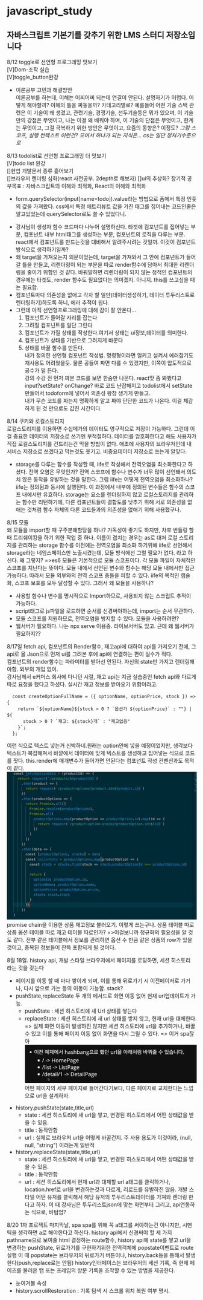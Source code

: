 # javascript_study

## 자바스크립트 기본기를 갖추기 위한 LMS 스터디 저장소입니다

8/12 toggle로 선언형 프로그래밍 맛보기<br>
[V]Dom-조작 실습<br>
[V]toggle_button완강<br>

- 이론공부 고민과 해결방안<br>
  이론공부를 하는데, 이해는 어찌어찌 되는데 연결이 안된다. 설명하기가 어렵다. 어떻게 해야할까? 이해의 틀을 짜놓을까? 카테고리별로?
  예를들어 어떤 기술 스택 관련은
  이 기술이 왜 생겼고, 관련기술, 경쟁기술, 선두기술등은 뭐가 있으며, 이 기술만의 강점은 무엇이고, 나는 이걸 왜 배워야 하며,
  이 기술의 단점은 무엇이고, 한계는 무엇이고, 그걸 극복하기 위한 방안은 무엇이고, 요즘의 동향은? 이정도?
  <i>그럼 스코프, 실행 컨텍스트 이런건?
  모여서 하나가 되는 지식은...
  cs는 일단 정처기수준으로</i>

8/13 todolist로 선언형 프로그래밍 더 맛보기<br>
[V]todo list 완강 <br>
[]현업 개발문서 종류 흝어보기<br>
[]브라우저 렌더링 심화(react 사전공부. 2depth로 해보자)
[]ui의 추상화?
장기적 공부목표 : 자바스크립트의 이해와 최적화, React의 이해와 최적화<br>

- form.querySelector(input[name=todo]).value라는 방법으로 폼에서 특정 인풋의 값을 가져왔다. css에서 특정 애트리뷰트 값을 가진 태그를 집어내는 코드인줄은 알고있었는데 querySelector로도 쓸 수 있었다니.

* 강사님이 생성자 함수 코드마다 나누어 설명하신다. 타겟에 컴포넌트를 집어넣는 부분, 컴포넌트 내부 html태그를 생성하는 부분, 컴포넌트의 로직을 다루는 부분. react에서 컴포넌트를 만드는것을 대비해서 알려주시려는 것일까. 이것이 컴포넌트 방식으로 생각하기일까?
* 왜 target을 가져오는지 의문이었는데, target을 가져와서 그 안에 컴포넌트가 들어갈 틀을 만들고, 리렌더링이 되는 부분을 따로 render함수에 담아서 최대한 리렌더링을 줄이기 위함인 것 같다. 바꿔말하면 리렌더링이 되지 않는 정적인 컴포넌트의 경우에는 타겟도, render 함수도 필요없다는 의미겠지. 아니지. this를 쓰고싶을 때는 필요함.
* 컴포넌트마다 의존성을 없애고 각자 할 일만(데이터생성하기, 데이터 투두리스트로 렌더링하기)하도록 하니, 에러 추적이 쉽다.
* 그런데 아직 선언형프로그래밍에 대해 감이 잘 안온다...<br>
  1. 컴포넌트가 들어갈 자리를 잡는다
  2. 그려질 컴포넌트를 일단 그린다
  3. 컴포넌트가 가질 상태를 작성한다.여기서 상태는 ui정보,데이터를 의미한다.
  4. 컴포넌트가 상태를 기반으로 그려지게 바꾼다
  5. 상태를 바꿀 함수를 만든다.<br>
     내가 정의한 선언형 컴포넌트 작성법.
     명령형이라면 얼키고 설켜서 에러잡기도 재사용도 어려웠을듯. 물론 공들여 짜면 다를 수 있겠지만,
     이쪽이 압도적으로 공수가 덜 든다. <br>
     강의 수강 전 먼저 짜본 코드를 보면 한숨만 나온다. react맛 좀 봐봤다고 input?setState? onChange? 바로 코드 난잡해지고 todolist에서 setState만들어서 todoform에 넣어서 의존성 왕창 생기게 만들고. <br>내가 무슨 코드를 짜는지 명확하게 알고 짜야 단단한 코드가 나온다. 이걸 체감하게 된 것 만으로도 값진 시간이다.

8/14 쿠키와 로컬스토리지<br>
로컬스토리지를 이용하면 수십메가의 데이터도 영구적으로 저장이 가능하다. 그런데 이걸 중요한 데이터의 저장소로 쓰기엔 부적절하다. 데이터를 암호화한다고 해도 사용자가 직접 로컬스토리지를 건드리는건 막을 방법이 없다. 애초에 사용자의 브라우저인데 내 서비스 저장소로 쓰겠다고 막는것도 웃기고. 비중요데이터 저장소로 쓰는게 알맞다.

- storage를 다루는 함수를 작성할 때, iife로 작성해서 전역오염을 최소화한다고 하셨다. 전역 오염은 무엇인가? 전역 스코프에 함수나 변수가 너무 많이 선언돼서 의도치 않은 동작을 유발하는 것을 말한다.
  그럼 iife는 어떻게 전역오염을 최소화하나?
  iife는 정의됨과 동시에 실행된다. 이 과정에서 내부에 정의된 변수들은 함수의 스코프 내에서만 유효하다. storage는 요소를 렌더링하지 않고 로컬스토리지를 관리하는 함수만 리턴하기에, 다른 컴포넌트들이 결합도를 낮추기 위해 서로 의존성을 없애는 것처럼 함수 자체의 다른 코드들과의 의존성을 없애기 위해 사용했구나.

8/15 모듈<br>
왜 모듈을 import할 때 구주분해할당을 하나? 가독성이 좋기도 하지만, 차후 번들링 할 때 트리쉐이킹을 하기 위한 작업 중 하나. 이름이 겹치는 경우는 as로 대처
로컬 스토리지를 관리하는 storage 함수를 이전에는 전역오염을 최소화 하기위해 iife로 선언해서 storage라는 네임스페이스만 노출시켰는데, 모듈 방식에선 그럴 필요가 없다. 라고 하신다.
왜 그렇지?
=>es6 모듈은 기본적으로 모듈 스코프이다. 각 모듈 파일이 자체적인 스코프를 지닌다는 뜻이다.
모듈 내에서 선언된 변수와 함수는 해당 모듈 내에서만 접근 가능하다. 따라서 모듈 외부와의 전역 스코프 충돌을 피할 수 있다. iife의 목적인 캡슐화, 스코프 보호를 모두 달성할 수 있다.
그래서 왜 모듈을 사용하나?

- 사용할 함수나 변수를 명시적으로 Import하므로, 사용되지 않는 스크립트 추적이 가능하다.
- script태그로 js파일을 로드하면 순서를 신경써야하는데, import는 순서 무관하다.
- 모듈 스코프를 지원하므로, 전역오염을 방지할 수 있다.
  모듈을 사용하려면?
- 웹서버가 필요하다. 나는 npx serve 이용중. 라이브서버도 있고. 근데 왜 웹서버가 필요하지??

8/17일 fetch api, 컴포넌트의 Render함수, 재고api에 대하여
api를 가져오기 전에, 그 api로 올 Json으로 먼저 ui를 그려본 후에 api에 연결하는 편이 실수가 적다.<br>
컴포넌트의 render함수는 파라미터를 받아선 안된다. 자신의 state만 가지고 렌더링해야함. 외부의 개입 없이. <br>
강사님께서 e커머스 회사에 다니던 시절, 재고 api는 지금 실습중인 fetch api와 다르게 따로 요청을 했다고 하셨다.
실시간 재고 정보를 받아오기 위함이라고.

```
  const createOptionFullName = ({ optionName, optionPrice, stock }) => {
    return `${optionName}${stock > 0 ? `옵션가 ${optionPrice}` : ""} | ${
      stock > 0 ? `재고: ${stock}개` : "재고없음"
    }`;
  };
```

이런 식으로 텍스트 넣는거 신박하네.원래는 option안에 넣을 예정이었지만, 생각보다 텍스트가 복잡해져서 바깥에서 데이터에 맞게 텍스트를 생성하고 집어넣는 식으로 코드를 짯다.
this.render에 매개변수가 들어가면 안된다는 컴포넌트 작성 컨벤션과도 목적이 같다.
![Alt text](image-2.png)
promise chain을 이용한 상품 재고정보 불러오기. 이렇게 쓰는구나. 상품 테이블 따로 상품 옵션 테이블 따로 재고 테이블 따로인가?
=>이걸보니까 정규화의 필요성을 알 것도 같다. 전부 같은 테이블에서 정보를 관리하면 옵션 수 만큼 같은 상품의 row가 있을 것이고, 중복된 정보들이 잔뜩 포함되게 될 것이다.<br>

8월 18일. history api, 개발 스타일
브라우저에서 페이지를 로딩하면, 세션 히스토리 라는 것을 갖는다<br>

- 페이지를 이동 할 때 마다 쌓이게 되며, 이를 통해 뒤로가기 시 이전페이저로 가거나, 다시 앞으로 가는 등의 이동이 가능함. stack?
- pushState,replaceState 두 개의 메서드로 화면 이동 없어 현재 url업데이트가 가능.
  - pushState : 세션 히스토리에 새 Url 상태를 쌓는다
  - replaceState : 세션 히스토리에 새 url 상태를 쌓지 않고, 현재 url을 대체한다.
    => 실제 화면 이동이 발생하진 않지만 세션 히스토리에 url을 추가하거나, 바꿀 수 있고 이를 통해 페이지 이동 없이 화면을 다시 그릴 수 있다.
    => 이거 spa잖아
    ![Alt text](image-3.png)
    어떤 페이지의 세부 페이지로 들어간다기보다, 다른 페이지로 교체한다는 느낌으로 url을 설계하자.

* history.pushState(state,title,url)
  - state : 세션 히스토리에 새 url을 쌓고, 변경된 히스토리에서 어떤 상태값을 받을 수 있음.
  - title : 동작안함
  - url : 실제로 브라우저 url을 어떻게 바꿀건지. 주 사용 용도가 이것이라, (null, null, "string") 이러는게 일반적
* history.replaceState(state,title,url)
  - state : 세션 히스토리에 새 url을 쌓고, 변경된 히스토리에서 어떤 상태값을 받을 수 있음.
  - title : 동작안함
  - url : 세션 히스토리에서 현재 url과 대체할 url
    a태그를 클릭하거나, location.href로 url을 변경하는것과 다르게, 리로드를 유발하진 않음.
    개발 스타일
    어떤 유저를 클릭해서 해당 유저의 투두리스트데이터를 가져와 렌더링 한다고 하자. 이 때 강사님은 투두리스트json에 맞는 화면부터 그리고, api연동하는 식으로, 바텀업?

8/20 1차 프로젝트 마지막날, spa
spa를 위해 꼭 a태그를 써야하는건 아니지만, 시멘틱을 생각하면 a로 해야한다고 하신다. 
history api에서 신경써야 할 세 가지
pathname으로 보여줄 html 결정하는 route함수,
history api에 state를 쌓고 url을 변경하는 pushState,
뒤로가기를 구현하기위한 전역객체에 popstate이벤트로 route 실행 
이 때 popstate는 브라우저의 뒤로가기 버튼이나, history.back등을 통해서 발생한다(push,replace로는 안됨)
history인터페이스는 브라우저의 세션 기록, 즉 현재 페이즈를 불러온 탭 또는 프레임의 방문 기록을 조작할 수 있는 방법을 제공한다.
* 눈여겨볼 속성
 * history.scrollRestoration : 기록 탐색 시 스크롤 위치 복원 여부 명시. 